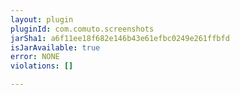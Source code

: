 ```yaml
---
layout: plugin
pluginId: com.comuto.screenshots
jarSha1: a6f11ee18f682e146b43e61efbc0249e261ffbfd
isJarAvailable: true
error: NONE
violations: []

---
```

